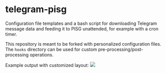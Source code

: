 # telegram-pisg

Configuration file templates and a bash script for downloading Telegram message data and feeding it to PISG unattended, for example with a cron timer.

This repository is meant to be forked with personalized configuration files. The `hooks` directory can be used for custom pre-processing/post-processing operations.

Example output with customized layout:
[![](https://cloud.githubusercontent.com/assets/8502790/20242662/3686e3dc-a937-11e6-946f-a1d4244a7c0e.png)](https://cloud.githubusercontent.com/assets/8502790/20242662/3686e3dc-a937-11e6-946f-a1d4244a7c0e.png)
